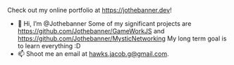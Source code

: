 Check out my online portfolio at https://jothebanner.dev!

- 👋 Hi, I’m @Jothebanner
Some of my significant projects are https://github.com/Jothebanner/GameWorkJS and https://github.com/Jothebanner/MysticNetworking
My long term goal is to learn everything :D
- 📫 Shoot me an email at hawks.jacob.g@gmail.com.


<!---
Jothebanner/Jothebanner is a ✨ special ✨ repository because its `README.md` (this file) appears on your GitHub profile.
You can click the Preview link to take a look at your changes.
--->
